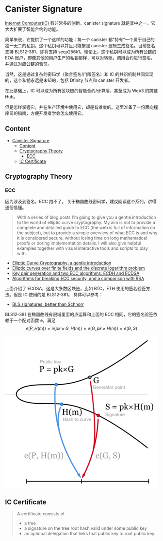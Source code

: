 # Canister Signature

[Internet Computer(IC)](https://smartcontracts.org/docs/introduction/welcome.html) 有非常多的创新，canister signature 就是其中之一。它大大扩展了智能合约的功能。

简单来说，它提供了一个这样的功能：每一个 canister 都“持有”一个属于自己的独一无二的私钥，这个私钥可以并且只能按照 canister 逻辑生成签名。目前签名支持 BLS12-381，即将支持 secp256k1。理论上，这个私钥可以成为所有公链的 EOA 账户，即像其他的用户生产的私钥那样，可以对转账，调用合约进行签名，并通过对应公链的验签。

当然，这是通过复杂的密码学（聚合签名/门限签名）和 IC 的共识机制共同实现的，这个私钥永远是未知的，包括 Dfinity 节点和 canister 开发者。

在此基础上，IC 可以成为所有区块链的智能合约/计算层，甚至成为 Web3 的跨链 Hub。

但是怎样掌握它，并在生产环境中使用它，却是有难度的。这里准备了一份面向程序员的指南，方便开发者学会怎么使用它。

## Content
- [Canister Signature](#canister-signature)
  - [Content](#content)
  - [Cryptography Theory](#cryptography-theory)
    - [ECC](#ecc)
  - [IC Certificate](#ic-certificate)


## Cryptography Theory

### ECC
因为涉及到签名，ECC 跑不了。
关于椭圆曲线密码学，建议阅读这个系列，讲得通俗易懂。

> With a series of blog posts I'm going to give you a gentle introduction to the world of elliptic curve cryptography. My aim is not to provide a complete and detailed guide to ECC (the web is full of information on the subject), but to provide a simple overview of what ECC is and why it is considered secure, without losing time on long mathematical proofs or boring implementation details. I will also give helpful examples together with visual interactive tools and scripts to play with.

* [Elliptic Curve Cryptography: a gentle introduction](https://andrea.corbellini.name/2015/05/17/elliptic-curve-cryptography-a-gentle-introduction/)
* [Elliptic curves over finite fields and the discrete logarithm problem](https://andrea.corbellini.name/2015/05/23/elliptic-curve-cryptography-finite-fields-and-discrete-logarithms/)
* [Key pair generation and two ECC algorithms: ECDH and ECDSA](https://andrea.corbellini.name/2015/05/30/elliptic-curve-cryptography-ecdh-and-ecdsa/)
* [Algorithms for breaking ECC security, and a comparison with RSA](https://andrea.corbellini.name/2015/06/08/elliptic-curve-cryptography-breaking-security-and-a-comparison-with-rsa/)

上面介绍了 ECDSA，这是大多数区块链，比如 BTC，ETH 使用的签名验签方法。但是 IC 使用的是 BLS12-381。
具体可以参考：
* [BLS signatures: better than Schnorr](https://medium.com/cryptoadvance/bls-signatures-better-than-schnorr-5a7fe30ea716)

BLS12-381 在椭圆曲线有限域里面的点运算和上面的 ECC 相同，它的签名验签依赖于一个配对函数 e，满足
$$e(P, H(m)) = e(pk×G, H(m)) = e(G, pk×H(m)) = e(G, S)$$

![](image/bls.png)

## IC Certificate
> A certificate consists of
> * a tree
> * a signature on the tree root hash valid under some public key
> * an optional delegation that links that public key to root public key.